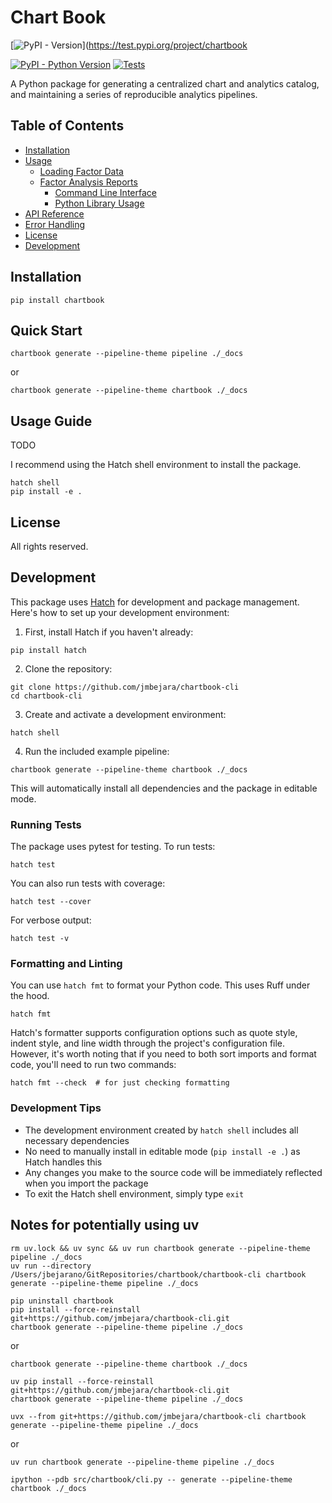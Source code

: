 Chart Book
==========

[![PyPI - Version](https://img.shields.io/badge/TestPyPI-v0.0.4-blue?logo=pypi)](https://test.pypi.org/project/chartbook
<!-- [![PyPI version](https://img.shields.io/pypi/v/chartbook?logo=pypi)](https://pypi.org/project/chartbook/) -->
[![PyPI - Python Version](https://img.shields.io/badge/python-3.10%20%7C%203.11%20%7C%203.12-blue?logo=python)](https://test.pypi.org/project/chartbook)
[![Tests](https://github.com/finm-32900/chartbook-example/actions/workflows/test.yml/badge.svg)](https://github.com/finm-32900/chartbook-example/actions/workflows/test.yml)

A Python package for generating a centralized chart and analytics catalog, and maintaining a series of reproducible analytics pipelines. 


## Table of Contents

- [Installation](#installation)
- [Usage](#usage)
  - [Loading Factor Data](#loading-factor-data)
  - [Factor Analysis Reports](#factor-analysis-reports)
    - [Command Line Interface](#command-line-interface)
    - [Python Library Usage](#python-library-usage)
- [API Reference](#api-reference)
- [Error Handling](#error-handling)
- [License](#license)
- [Development](#development)

## Installation

```console
pip install chartbook
```

## Quick Start

```console
chartbook generate --pipeline-theme pipeline ./_docs
```
or

```console
chartbook generate --pipeline-theme chartbook ./_docs
```

## Usage Guide

TODO


I recommend using the Hatch shell environment to install the package.
```
hatch shell
pip install -e .
```

## License

All rights reserved.

## Development

This package uses [Hatch](https://hatch.pypa.io/) for development and package management. Here's how to set up your development environment:

1. First, install Hatch if you haven't already:
```console
pip install hatch
```

2. Clone the repository:
```console
git clone https://github.com/jmbejara/chartbook-cli
cd chartbook-cli
```

3. Create and activate a development environment:
```console
hatch shell
```

4. Run the included example pipeline:
```console
chartbook generate --pipeline-theme chartbook ./_docs
```




This will automatically install all dependencies and the package in editable mode.

### Running Tests

The package uses pytest for testing. To run tests:

```console
hatch test
```

You can also run tests with coverage:
```console
hatch test --cover
```

For verbose output:
```console
hatch test -v
```

### Formatting and Linting

You can use `hatch fmt` to format your Python code. This uses Ruff under the hood. 

```console
hatch fmt
```
Hatch's formatter supports configuration options such as quote style, indent style, and line width through the project's configuration file. However, it's worth noting that if you need to both sort imports and format code, you'll need to run two commands:

```console
hatch fmt --check  # for just checking formatting
```

### Development Tips

- The development environment created by `hatch shell` includes all necessary dependencies
- No need to manually install in editable mode (`pip install -e .`) as Hatch handles this
- Any changes you make to the source code will be immediately reflected when you import the package
- To exit the Hatch shell environment, simply type `exit`


## Notes for potentially using uv


```
rm uv.lock && uv sync && uv run chartbook generate --pipeline-theme pipeline ./_docs   
uv run --directory /Users/jbejarano/GitRepositories/chartbook/chartbook-cli chartbook generate --pipeline-theme pipeline ./_docs

```
```
pip uninstall chartbook
pip install --force-reinstall git+https://github.com/jmbejara/chartbook-cli.git
chartbook generate --pipeline-theme pipeline ./_docs
```
or
```
chartbook generate --pipeline-theme chartbook ./_docs
```

```
uv pip install --force-reinstall git+https://github.com/jmbejara/chartbook-cli.git
chartbook generate --pipeline-theme pipeline ./_docs

uvx --from git+https://github.com/jmbejara/chartbook-cli chartbook generate --pipeline-theme pipeline ./_docs
```
or
```
uv run chartbook generate --pipeline-theme pipeline ./_docs
```

```
ipython --pdb src/chartbook/cli.py -- generate --pipeline-theme chartbook ./_docs
```